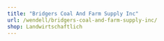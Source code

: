 ```yaml
---
title: "Bridgers Coal And Farm Supply Inc"
url: /wendell/bridgers-coal-and-farm-supply-inc/
shop: Landwirtschaftlich
---
```

